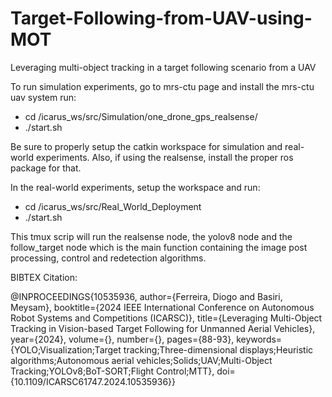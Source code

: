 # Target-Following-from-UAV-using-MOT
Leveraging multi-object tracking in a target following scenario from a UAV

To run simulation experiments, go to mrs-ctu page and install the mrs-ctu uav system
run:
*   cd /icarus_ws/src/Simulation/one_drone_gps_realsense/
*   ./start.sh

Be sure to properly setup the catkin workspace for simulation and real-world experiments. Also, if using the realsense, install the proper ros package for that.

In the real-world experiments, setup the workspace and run:

*   cd /icarus_ws/src/Real_World_Deployment
*   ./start.sh

This tmux scrip will run the realsense node, the yolov8 node and the follow_target node which is the main function containing the image post processing, control and redetection algorithms.



BIBTEX Citation:

@INPROCEEDINGS{10535936,
  author={Ferreira, Diogo and Basiri, Meysam},
  booktitle={2024 IEEE International Conference on Autonomous Robot Systems and Competitions (ICARSC)}, 
  title={Leveraging Multi-Object Tracking in Vision-based Target Following for Unmanned Aerial Vehicles}, 
  year={2024},
  volume={},
  number={},
  pages={88-93},
  keywords={YOLO;Visualization;Target tracking;Three-dimensional displays;Heuristic algorithms;Autonomous aerial vehicles;Solids;UAV;Multi-Object Tracking;YOLOv8;BoT-SORT;Flight Control;MTT},
  doi={10.1109/ICARSC61747.2024.10535936}}

